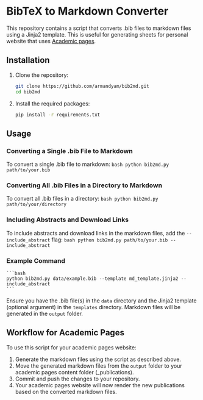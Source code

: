 # BibTeX to Markdown Converter

This repository contains a script that converts .bib files to markdown files using a Jinja2 template. This is useful
for generating sheets for personal website that uses [Academic pages](https://github.com/academicpages/academicpages.github.io).

## Installation

1. Clone the repository:
    ```bash
    git clone https://github.com/armandyam/bib2md.git
    cd bib2md
    ```

2. Install the required packages:
    ```bash
    pip install -r requirements.txt
    ```

## Usage

### Converting a Single .bib File to Markdown

To convert a single .bib file to markdown:
    ```bash
    python bib2md.py path/to/your.bib
    ```

### Converting All .bib Files in a Directory to Markdown

To convert all .bib files in a directory:
    ```bash
    python bib2md.py path/to/your/directory
    ```

### Including Abstracts and Download Links

To include abstracts and download links in the markdown files, add the `--include_abstract` flag:
    ```bash
    python bib2md.py path/to/your.bib --include_abstract
    ```

### Example Command
    ```bash
    python bib2md.py data/example.bib --template md_template.jinja2 --include_abstract
    ```

Ensure you have the .bib file(s) in the `data` directory and the Jinja2 template (optional argument) in the `templates` directory. Markdown files will be generated in the `output` folder.

## Workflow for Academic Pages

To use this script for your academic pages website:

1. Generate the markdown files using the script as described above.
2. Move the generated markdown files from the `output` folder to your academic pages content folder (_publications).
3. Commit and push the changes to your repository.
4. Your academic pages website will now render the new publications based on the converted markdown files.
